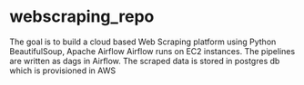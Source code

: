 # webscraping_repo
The goal is to build a cloud based Web Scraping platform using Python BeautifulSoup, Apache Airflow
Airflow runs on EC2 instances. The pipelines are written as dags in Airflow.
The scraped data is stored in postgres db which is provisioned in AWS
